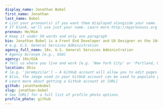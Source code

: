 ```yaml
---
display_name: Jonathan Bobel
first_name: Jonathan
last_name: Bobel
# List your pronoun(s) if you want them displayed alongside your name.
# If blank, we'll use just your name. Learn more http://mypronouns.org
pronoun: He/Him
# Keep it under 50 words and only one paragraph
bio: Jonathan Bobel is a Front End Developer and UX Designer on the 10x Team within the Technology Transformation Services (TTS) Office of Solutions at the U.S. General Services Administration.
# e.g. U.S. General Services Administration
agency_full_name: 10x, U.S. General Services Administration
# Agency Acronym [e.g., GSA]
agency: 10x/GSA
# Tell us where you live and work [e.g. 'New York City' or 'Portland, OR']
location: Ohio
# [e.g. 'jeremyzilar'] — A GitHub account will allow you to edit pages on Digital.gov.
# Also, the image used in your GitHub account can be used to populate your digital.gov profile photo.
# Learn more about getting a Github account at [URL]
github: jonathanbobel
slug: jonathan-bobel
# See [URL] for a full list of profile photo options
profile_photo: github
---
```

